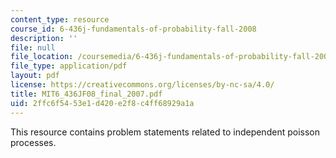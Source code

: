 ```yaml
---
content_type: resource
course_id: 6-436j-fundamentals-of-probability-fall-2008
description: ''
file: null
file_location: /coursemedia/6-436j-fundamentals-of-probability-fall-2008/2ffc6f5453e1d420e2f8c4ff68929a1a_MIT6_436JF08_final_2007.pdf
file_type: application/pdf
layout: pdf
license: https://creativecommons.org/licenses/by-nc-sa/4.0/
title: MIT6_436JF08_final_2007.pdf
uid: 2ffc6f54-53e1-d420-e2f8-c4ff68929a1a
---
```

This resource contains problem statements related to independent poisson processes.
